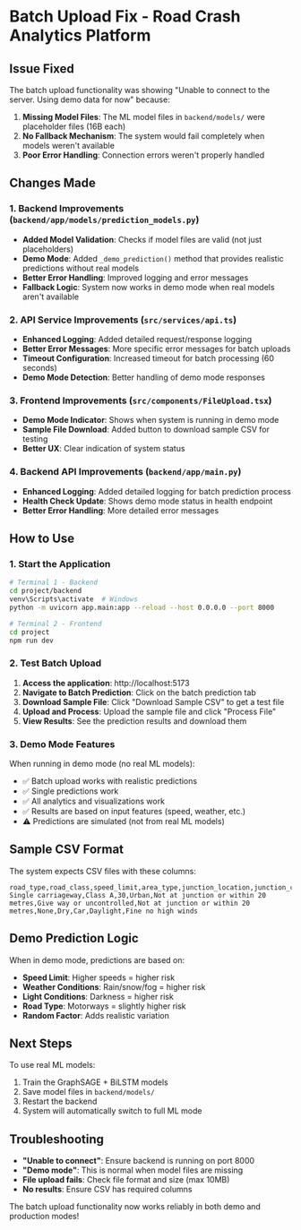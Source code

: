 # Batch Upload Fix - Road Crash Analytics Platform

## Issue Fixed

The batch upload functionality was showing "Unable to connect to the server. Using demo data for now" because:

1. **Missing Model Files**: The ML model files in `backend/models/` were placeholder files (16B each)
2. **No Fallback Mechanism**: The system would fail completely when models weren't available
3. **Poor Error Handling**: Connection errors weren't properly handled

## Changes Made

### 1. Backend Improvements (`backend/app/models/prediction_models.py`)

- **Added Model Validation**: Checks if model files are valid (not just placeholders)
- **Demo Mode**: Added `_demo_prediction()` method that provides realistic predictions without real models
- **Better Error Handling**: Improved logging and error messages
- **Fallback Logic**: System now works in demo mode when real models aren't available

### 2. API Service Improvements (`src/services/api.ts`)

- **Enhanced Logging**: Added detailed request/response logging
- **Better Error Messages**: More specific error messages for batch uploads
- **Timeout Configuration**: Increased timeout for batch processing (60 seconds)
- **Demo Mode Detection**: Better handling of demo mode responses

### 3. Frontend Improvements (`src/components/FileUpload.tsx`)

- **Demo Mode Indicator**: Shows when system is running in demo mode
- **Sample File Download**: Added button to download sample CSV for testing
- **Better UX**: Clear indication of system status

### 4. Backend API Improvements (`backend/app/main.py`)

- **Enhanced Logging**: Added detailed logging for batch prediction process
- **Health Check Update**: Shows demo mode status in health endpoint
- **Better Error Handling**: More detailed error messages

## How to Use

### 1. Start the Application

```bash
# Terminal 1 - Backend
cd project/backend
venv\Scripts\activate  # Windows
python -m uvicorn app.main:app --reload --host 0.0.0.0 --port 8000

# Terminal 2 - Frontend
cd project
npm run dev
```

### 2. Test Batch Upload

1. **Access the application**: http://localhost:5173
2. **Navigate to Batch Prediction**: Click on the batch prediction tab
3. **Download Sample File**: Click "Download Sample CSV" to get a test file
4. **Upload and Process**: Upload the sample file and click "Process File"
5. **View Results**: See the prediction results and download them

### 3. Demo Mode Features

When running in demo mode (no real ML models):
- ✅ Batch upload works with realistic predictions
- ✅ Single predictions work
- ✅ All analytics and visualizations work
- ✅ Results are based on input features (speed, weather, etc.)
- ⚠️ Predictions are simulated (not from real ML models)

## Sample CSV Format

The system expects CSV files with these columns:

```csv
road_type,road_class,speed_limit,area_type,junction_location,junction_control,junction_detail,hazards,road_surface_conditions,vehicle_type,light_conditions,weather_conditions
Single carriageway,Class A,30,Urban,Not at junction or within 20 metres,Give way or uncontrolled,Not at junction or within 20 metres,None,Dry,Car,Daylight,Fine no high winds
```

## Demo Prediction Logic

When in demo mode, predictions are based on:
- **Speed Limit**: Higher speeds = higher risk
- **Weather Conditions**: Rain/snow/fog = higher risk
- **Light Conditions**: Darkness = higher risk
- **Road Type**: Motorways = slightly higher risk
- **Random Factor**: Adds realistic variation

## Next Steps

To use real ML models:
1. Train the GraphSAGE + BiLSTM models
2. Save model files in `backend/models/`
3. Restart the backend
4. System will automatically switch to full ML mode

## Troubleshooting

- **"Unable to connect"**: Ensure backend is running on port 8000
- **"Demo mode"**: This is normal when model files are missing
- **File upload fails**: Check file format and size (max 10MB)
- **No results**: Ensure CSV has required columns

The batch upload functionality now works reliably in both demo and production modes! 